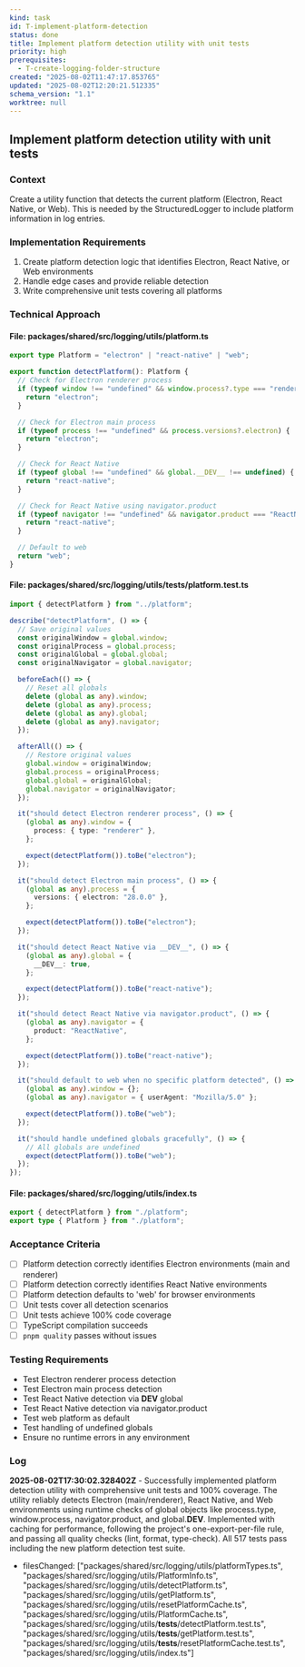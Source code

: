 ```yaml
---
kind: task
id: T-implement-platform-detection
status: done
title: Implement platform detection utility with unit tests
priority: high
prerequisites:
  - T-create-logging-folder-structure
created: "2025-08-02T11:47:17.853765"
updated: "2025-08-02T12:20:21.512335"
schema_version: "1.1"
worktree: null
---
```


## Implement platform detection utility with unit tests

### Context

Create a utility function that detects the current platform (Electron, React Native, or Web). This is needed by the StructuredLogger to include platform information in log entries.

### Implementation Requirements

1. Create platform detection logic that identifies Electron, React Native, or Web environments
2. Handle edge cases and provide reliable detection
3. Write comprehensive unit tests covering all platforms

### Technical Approach

#### File: packages/shared/src/logging/utils/platform.ts

```typescript
export type Platform = "electron" | "react-native" | "web";

export function detectPlatform(): Platform {
  // Check for Electron renderer process
  if (typeof window !== "undefined" && window.process?.type === "renderer") {
    return "electron";
  }

  // Check for Electron main process
  if (typeof process !== "undefined" && process.versions?.electron) {
    return "electron";
  }

  // Check for React Native
  if (typeof global !== "undefined" && global.__DEV__ !== undefined) {
    return "react-native";
  }

  // Check for React Native using navigator.product
  if (typeof navigator !== "undefined" && navigator.product === "ReactNative") {
    return "react-native";
  }

  // Default to web
  return "web";
}
```

#### File: packages/shared/src/logging/utils/**tests**/platform.test.ts

```typescript
import { detectPlatform } from "../platform";

describe("detectPlatform", () => {
  // Save original values
  const originalWindow = global.window;
  const originalProcess = global.process;
  const originalGlobal = global.global;
  const originalNavigator = global.navigator;

  beforeEach(() => {
    // Reset all globals
    delete (global as any).window;
    delete (global as any).process;
    delete (global as any).global;
    delete (global as any).navigator;
  });

  afterAll(() => {
    // Restore original values
    global.window = originalWindow;
    global.process = originalProcess;
    global.global = originalGlobal;
    global.navigator = originalNavigator;
  });

  it("should detect Electron renderer process", () => {
    (global as any).window = {
      process: { type: "renderer" },
    };

    expect(detectPlatform()).toBe("electron");
  });

  it("should detect Electron main process", () => {
    (global as any).process = {
      versions: { electron: "28.0.0" },
    };

    expect(detectPlatform()).toBe("electron");
  });

  it("should detect React Native via __DEV__", () => {
    (global as any).global = {
      __DEV__: true,
    };

    expect(detectPlatform()).toBe("react-native");
  });

  it("should detect React Native via navigator.product", () => {
    (global as any).navigator = {
      product: "ReactNative",
    };

    expect(detectPlatform()).toBe("react-native");
  });

  it("should default to web when no specific platform detected", () => {
    (global as any).window = {};
    (global as any).navigator = { userAgent: "Mozilla/5.0" };

    expect(detectPlatform()).toBe("web");
  });

  it("should handle undefined globals gracefully", () => {
    // All globals are undefined
    expect(detectPlatform()).toBe("web");
  });
});
```

#### File: packages/shared/src/logging/utils/index.ts

```typescript
export { detectPlatform } from "./platform";
export type { Platform } from "./platform";
```

### Acceptance Criteria

- [ ] Platform detection correctly identifies Electron environments (main and renderer)
- [ ] Platform detection correctly identifies React Native environments
- [ ] Platform detection defaults to 'web' for browser environments
- [ ] Unit tests cover all detection scenarios
- [ ] Unit tests achieve 100% code coverage
- [ ] TypeScript compilation succeeds
- [ ] `pnpm quality` passes without issues

### Testing Requirements

- Test Electron renderer process detection
- Test Electron main process detection
- Test React Native detection via **DEV** global
- Test React Native detection via navigator.product
- Test web platform as default
- Test handling of undefined globals
- Ensure no runtime errors in any environment

### Log

**2025-08-02T17:30:02.328402Z** - Successfully implemented platform detection utility with comprehensive unit tests and 100% coverage. The utility reliably detects Electron (main/renderer), React Native, and Web environments using runtime checks of global objects like process.type, window.process, navigator.product, and global.**DEV**. Implemented with caching for performance, following the project's one-export-per-file rule, and passing all quality checks (lint, format, type-check). All 517 tests pass including the new platform detection test suite.

- filesChanged: ["packages/shared/src/logging/utils/platformTypes.ts", "packages/shared/src/logging/utils/PlatformInfo.ts", "packages/shared/src/logging/utils/detectPlatform.ts", "packages/shared/src/logging/utils/getPlatform.ts", "packages/shared/src/logging/utils/resetPlatformCache.ts", "packages/shared/src/logging/utils/PlatformCache.ts", "packages/shared/src/logging/utils/__tests__/detectPlatform.test.ts", "packages/shared/src/logging/utils/__tests__/getPlatform.test.ts", "packages/shared/src/logging/utils/__tests__/resetPlatformCache.test.ts", "packages/shared/src/logging/utils/index.ts"]
